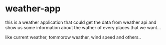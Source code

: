 # weather-app

 this is a weather application that could get the data from weather api and show us
 some information about the wather of every places that we want... 

 like current weather, tommorow weather, wind speed and others..